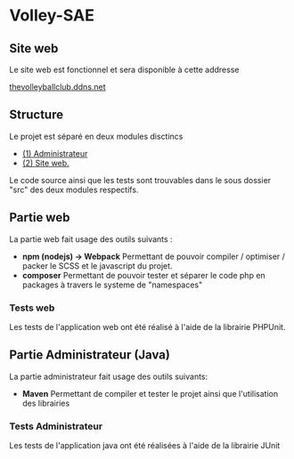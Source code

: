# Volley-SAE

## Site web

Le site web est fonctionnel et sera disponible à cette addresse

[thevolleyballclub.ddns.net](http://thevolleyballclub.ddns.net)


## Structure

Le projet est séparé en deux modules disctincs

- [(1) Administrateur](./src/admin-app/README.md)
- [(2) Site web.](./src/web-app/README.md)

Le code source ainsi que les tests sont trouvables dans le sous dossier "src" des deux modules respectifs.

## Partie web

La partie web fait usage des outils suivants :

- **npm (nodejs) -> Webpack** Permettant de pouvoir compiler / optimiser / packer le SCSS et le javascript du projet.
- **composer** Permettant de pouvoir tester et séparer le code php en packages à travers le systeme de "namespaces"

### Tests web

Les tests de l'application web ont été réalisé à l'aide de la librairie PHPUnit.

## Partie Administrateur (Java)

La partie administrateur fait usage des outils suivants:

- **Maven** Permettant de compiler et tester le projet ainsi que l'utilisation des librairies

### Tests Administrateur

Les tests de l'application java ont été réalisées à l'aide de la librairie JUnit
